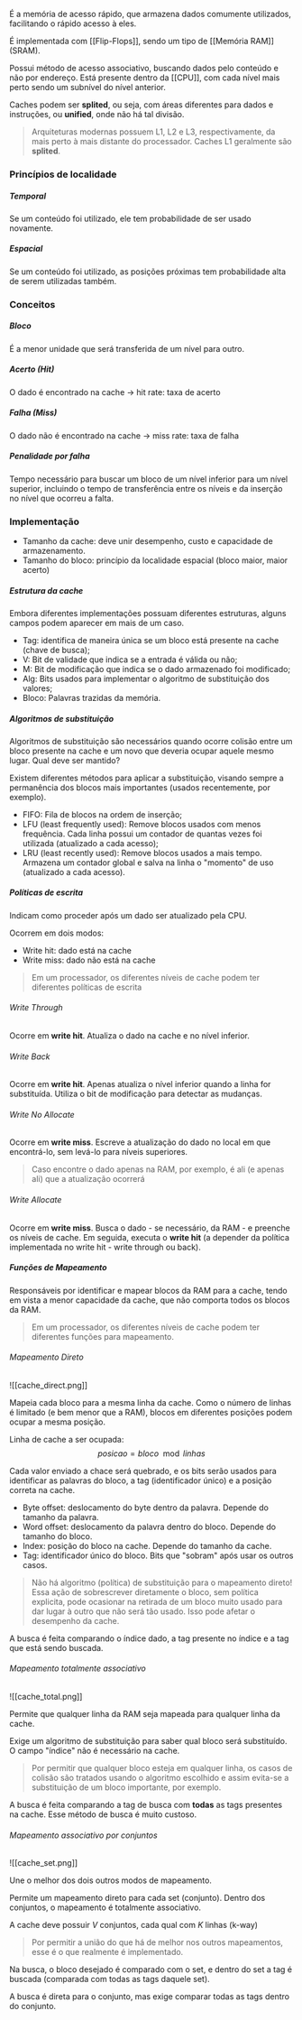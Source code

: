 É a memória de acesso rápido, que armazena dados comumente utilizados, facilitando o rápido acesso à eles.

É implementada com [[Flip-Flops]], sendo um tipo de [[Memória RAM]] (SRAM).

Possui método de acesso associativo, buscando dados pelo conteúdo e não por endereço.
Está presente dentro da [[CPU]], com cada nível mais perto sendo um subnível do nível anterior.

Caches podem ser **splited**, ou seja, com áreas diferentes para dados e instruções, ou **unified**, onde não há tal divisão.

> Arquiteturas modernas possuem L1, L2 e L3, respectivamente, da mais perto à mais distante do processador. 
> Caches L1 geralmente são **splited**.

### Princípios de localidade

##### Temporal
Se um conteúdo foi utilizado, ele tem probabilidade de ser usado novamente.

##### Espacial
Se um conteúdo foi utilizado, as posições próximas tem probabilidade alta de serem utilizadas também.

### Conceitos

##### Bloco
É a menor unidade que será transferida de um nível para outro.

##### Acerto (Hit)
O dado é encontrado na cache -> hit rate: taxa de acerto

##### Falha (Miss)
O dado não é encontrado na cache -> miss rate: taxa de falha

##### Penalidade por falha
Tempo necessário para buscar um bloco de um nível inferior para um nível superior, incluindo o tempo de transferência entre os níveis e da inserção no nível que ocorreu a falta.

### Implementação
- Tamanho da cache: deve unir desempenho, custo e capacidade de armazenamento.
- Tamanho do bloco: princípio da localidade espacial (bloco maior, maior acerto)

##### Estrutura da cache
Embora diferentes implementações possuam diferentes estruturas, alguns campos podem aparecer em mais de um caso.

- Tag: identifica de maneira única se um bloco está presente na cache (chave de busca);
- V: Bit de validade que indica se a entrada é válida ou não;
- M: Bit de modificação que indica se o dado armazenado foi modificado;
- Alg: Bits usados para implementar o algoritmo de substituição dos valores;
- Bloco: Palavras trazidas da memória.

##### Algoritmos de substituição
Algoritmos de substituição são necessários quando ocorre colisão entre um bloco presente na cache e um novo que deveria ocupar aquele mesmo lugar. Qual deve ser mantido?

Existem diferentes métodos para aplicar a substituição, visando sempre a permanência dos blocos mais importantes (usados recentemente, por exemplo).

- FIFO: Fila de blocos na ordem de inserção;
- LFU (least frequently used): Remove blocos usados com menos frequência. Cada linha possui um contador de quantas vezes foi utilizada (atualizado a cada acesso);
- LRU (least recently used): Remove blocos usados a mais tempo. Armazena um contador global e salva na linha o "momento" de uso (atualizado a cada acesso).

##### Políticas de escrita
Indicam como proceder após um dado ser atualizado pela CPU.

Ocorrem em dois modos:
- Write hit: dado está na cache
- Write miss: dado não está na cache

>Em um processador, os diferentes níveis de cache podem ter diferentes políticas de escrita

###### Write Through
Ocorre em **write hit**.
Atualiza o dado na cache e no nível inferior.

###### Write Back
Ocorre em **write hit**.
Apenas atualiza o nível inferior quando a linha for substituída.
Utiliza o bit de modificação para detectar as mudanças.

###### Write No Allocate
Ocorre em **write miss**.
Escreve a atualização do dado no local em que encontrá-lo, sem levá-lo para níveis superiores. 

> Caso encontre o dado apenas na RAM, por exemplo, é ali (e apenas ali) que a atualização ocorrerá

###### Write Allocate
Ocorre em **write miss**.
Busca o dado - se necessário, da RAM - e preenche os níveis de cache. Em seguida, executa o **write hit** (a depender da política implementada no write hit - write through ou back).


##### Funções de Mapeamento
Responsáveis por identificar e mapear blocos da RAM para a cache, tendo em vista a menor capacidade da cache, que não comporta todos os blocos da RAM.

>Em um processador, os diferentes níveis de cache podem ter diferentes funções para mapeamento.

###### Mapeamento Direto
![[cache_direct.png]]

Mapeia cada bloco para a mesma linha da cache. 
Como o número de linhas é limitado (e bem menor que a RAM), blocos em diferentes posições podem ocupar a mesma posição. 

Linha de cache a ser ocupada:
$$posicao = bloco \mod{linhas}$$

Cada valor enviado a chace será quebrado, e os bits serão usados para identificar as palavras do bloco, a tag (identificador único) e a posição correta na cache.

- Byte offset: deslocamento do byte dentro da palavra. Depende do tamanho da palavra.
- Word offset: deslocamento da palavra dentro do bloco. Depende do tamanho do bloco.
- Index: posição do bloco na cache. Depende do tamanho da cache.
- Tag: identificador único do bloco. Bits que "sobram" após usar os outros casos.

> Não há algoritmo (política) de substituição para o mapeamento direto! Essa ação de sobrescrever diretamente o bloco, sem política explicita, pode ocasionar na retirada de um bloco muito usado para dar lugar à outro que não será tão usado. Isso pode afetar o desempenho da cache.

A busca é feita comparando o índice dado, a tag presente no índice e a tag que está sendo buscada. 

###### Mapeamento totalmente associativo
![[cache_total.png]]

Permite que qualquer linha da RAM seja mapeada para qualquer linha da cache.

Exige um algoritmo de substituição para saber qual bloco será substituído.
O campo "índice" não é necessário na cache.

> Por permitir que qualquer bloco esteja em qualquer linha, os casos de colisão são tratados usando o algoritmo escolhido e assim evita-se a substituição de um bloco importante, por exemplo.

A busca é feita comparando a tag de busca com **todas** as tags presentes na cache. 
Esse método de busca é muito custoso.

###### Mapeamento associativo por conjuntos
![[cache_set.png]]

Une o melhor dos dois outros modos de mapeamento.

Permite um mapeamento direto para cada set (conjunto).
Dentro dos conjuntos, o mapeamento é totalmente associativo.

A cache deve possuir $V$ conjuntos, cada qual com $K$ linhas (k-way)

> Por permitir a união do que há de melhor nos outros mapeamentos, esse é o que realmente é implementado.

Na busca, o bloco desejado é comparado com o set, e dentro do set a tag é buscada (comparada com todas as tags daquele set).

A busca é direta para o conjunto, mas exige comparar todas as tags dentro do conjunto.
